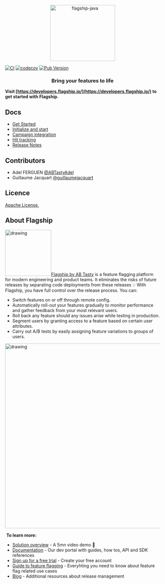 <p align="center">

<img  src="https://mk0abtastybwtpirqi5t.kinstacdn.com/wp-content/uploads/picture-solutions-persona-product-flagship.jpg"  width="211"  height="182"  alt="flagship-java"  />

</p>

[![CI](https://github.com/flagship-io/flagship-flutter-sdk/actions/workflows/ci.yml/badge.svg?branch=main)](https://github.com/flagship-io/flagship-flutter-sdk/actions/workflows/ci.yml)
[![codecov](https://codecov.io/gh/flagship-io/flagship-flutter-sdk/branch/main/graph/badge.svg?token=JXtwVuCj3s)](https://codecov.io/gh/flagship-io/flagship-flutter-sdk)
[![Pub Version](https://img.shields.io/pub/v/flagship)](https://pub.dev/packages/flagship)

<h3 align="center">Bring your features to life</h3>

**Visit [https://developers.flagship.io/](https://developers.flagship.io/) to get started with Flagship.**

## Docs

- [Get Started](https://docs.developers.flagship.io/docs/flutter-v20x#getting-started)
- [Initialize and start](https://docs.developers.flagship.io/docs/flutter-v20x#initialization)
- [Campaign integration](https://docs.developers.flagship.io/docs/flutter-v20x#managing-visitor-campaigns)
- [Hit tracking](https://docs.developers.flagship.io/docs/flutter-v20x#hit-tracking)
- [Release Notes](https://docs.developers.flagship.io/docs/flutter-sdk)

## Contributors

 - Adel FERGUEN [@ABTastyAdel](https://github.com/ABTastyAdel)
 - Guillaume Jacquart [@guillaumejacquart](https://github.com/guillaumejacquart)

## Licence

[Apache License.](https://github.com/flagship-io/flagship-java/blob/master/LICENSE)


## About Flagship
​
<img src="https://www.flagship.io/wp-content/uploads/Flagship-horizontal-black-wake-AB.png" alt="drawing" width="150"/>
​
[Flagship by AB Tasty](https://www.flagship.io/) is a feature flagging platform for modern engineering and product teams. It eliminates the risks of future releases by separating code deployments from these releases :bulb: With Flagship, you have full control over the release process. You can:
​
- Switch features on or off through remote config.
- Automatically roll-out your features gradually to monitor performance and gather feedback from your most relevant users.
- Roll back any feature should any issues arise while testing in production.
- Segment users by granting access to a feature based on certain user attributes.
- Carry out A/B tests by easily assigning feature variations to groups of users.
​
<img src="https://www.flagship.io/wp-content/uploads/demo-setup.png" alt="drawing" width="600"/>


​
**To learn more:**
​
- [Solution overview](https://www.flagship.io/#showvideo) - A 5mn video demo :movie_camera:
- [Documentation](https://docs.developers.flagship.io/) - Our dev portal with guides, how tos, API and SDK references
- [Sign up for a free trial](https://www.flagship.io/sign-up/) - Create your free account
- [Guide to feature flagging](https://www.flagship.io/feature-flags/) - Everyhting you need to know about feature flag related use cases
- [Blog](https://www.flagship.io/blog/) - Additional resources about release management
